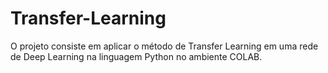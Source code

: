 # Transfer-Learning
O projeto consiste em aplicar o método de Transfer Learning em uma rede de Deep Learning na linguagem Python no ambiente COLAB.
